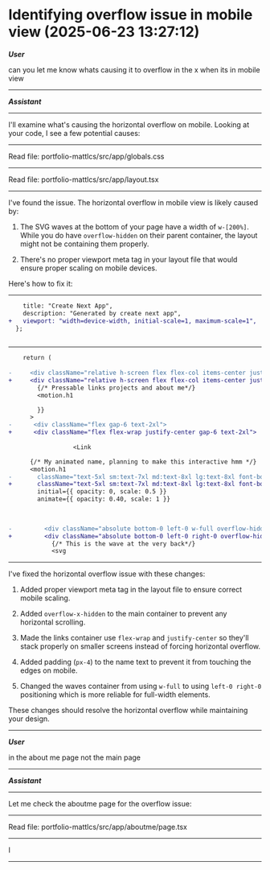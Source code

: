 <!-- Generated by SpecStory -->

# Identifying overflow issue in mobile view (2025-06-23 13:27:12)

_**User**_

can you let me know whats causing it to overflow in the x when its in mobile view

---

_**Assistant**_



---

I'll examine what's causing the horizontal overflow on mobile. Looking at your code, I see a few potential causes:

---

Read file: portfolio-mattlcs/src/app/globals.css

---

Read file: portfolio-mattlcs/src/app/layout.tsx

---

I've found the issue. The horizontal overflow in mobile view is likely caused by:

1. The SVG waves at the bottom of your page have a width of `w-[200%]`. While you do have `overflow-hidden` on their parent container, the layout might not be containing them properly.

2. There's no proper viewport meta tag in your layout file that would ensure proper scaling on mobile devices.

Here's how to fix it:

---

```diff
    title: "Create Next App",
    description: "Generated by create next app",
+   viewport: "width=device-width, initial-scale=1, maximum-scale=1",
  };
  
```

---

```diff
    return (
      
-     <div className="relative h-screen flex flex-col items-center justify-center bg-neutral-900">
+     <div className="relative h-screen flex flex-col items-center justify-center bg-neutral-900 overflow-x-hidden">
        {/* Pressable links projects and about me*/}
        <motion.h1
```

```diff
        }}
      >
-      <div className="flex gap-6 text-2xl">
+      <div className="flex flex-wrap justify-center gap-6 text-2xl">
  
                  <Link
```

```diff
      {/* My animated name, planning to make this interactive hmm */}
      <motion.h1
-       className="text-5xl sm:text-7xl md:text-8xl lg:text-8xl font-bold text-transparent bg-clip-text bg-gradient-to-r from-[#ecfcff] to-[#6d6d9c] text-center"
+       className="text-5xl sm:text-7xl md:text-8xl lg:text-8xl font-bold text-transparent bg-clip-text bg-gradient-to-r from-[#ecfcff] to-[#6d6d9c] text-center px-4"
        initial={{ opacity: 0, scale: 0.5 }}
        animate={{ opacity: 0.40, scale: 1 }}
```

```diff
  
  
-         <div className="absolute bottom-0 left-0 w-full overflow-hidden text-[0]">
+         <div className="absolute bottom-0 left-0 right-0 overflow-hidden text-[0]">
            {/* This is the wave at the very back*/}
            <svg
```

---

I've fixed the horizontal overflow issue with these changes:

1. Added proper viewport meta tag in the layout file to ensure correct mobile scaling.

2. Added `overflow-x-hidden` to the main container to prevent any horizontal scrolling.

3. Made the links container use `flex-wrap` and `justify-center` so they'll stack properly on smaller screens instead of forcing horizontal overflow.

4. Added padding (`px-4`) to the name text to prevent it from touching the edges on mobile.

5. Changed the waves container from using `w-full` to using `left-0 right-0` positioning which is more reliable for full-width elements.

These changes should resolve the horizontal overflow while maintaining your design.

---

_**User**_

in the about me page not the main page

---

_**Assistant**_



---

Let me check the aboutme page for the overflow issue:

---

Read file: portfolio-mattlcs/src/app/aboutme/page.tsx

---

I

---

